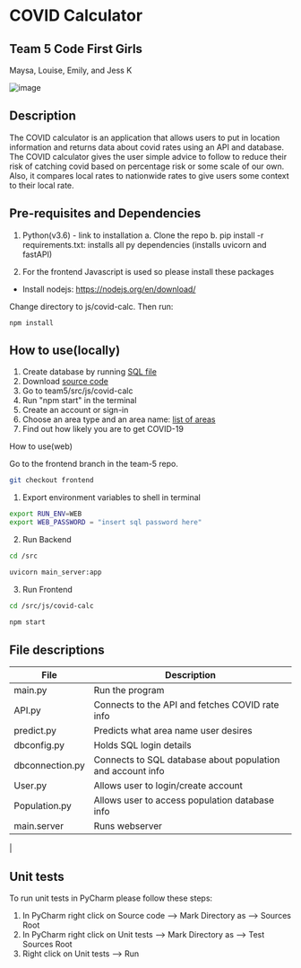 # COVID Calculator

## Team 5 Code First Girls
Maysa, Louise, Emily, and Jess K

![image](https://user-images.githubusercontent.com/83308735/180663618-639532f5-18b1-4b8b-9bff-473e6c09f40d.png)

## Description

The COVID calculator is an application that allows users to put in location information and returns data about covid 
rates using an API and database. The COVID calculator gives the user simple advice to follow to reduce their risk of 
catching covid based on percentage risk or some scale of our own. Also, it compares local rates to nationwide rates to 
give users some context to their local rate.


## Pre-requisites and Dependencies

1. Python(v3.6) - link to installation
a. Clone the repo
b. pip install -r requirements.txt: installs all py dependencies (installs uvicorn and fastAPI)

2. For the frontend Javascript is used so please install these packages
* Install nodejs: https://nodejs.org/en/download/

Change directory to js/covid-calc.
Then run:

    npm install 


## How to use(locally)

1. Create database by running [SQL file](https://github.com/jessicakan789/team5/tree/main/Database)
2. Download [source code](https://github.com/jessicakan789/team5/tree/main/Source%20code)
3. Go to team5/src/js/covid-calc
4. Run "npm start" in the terminal
5. Create an account or sign-in
6. Choose an area type and an area name:
[list of areas](https://github.com/jessicakan789/team5/tree/main/Research/area_names.txt)
7. Find out how likely you are to get COVID-19

How to use(web)

Go to the frontend branch in the team-5 repo.

```sh
git checkout frontend
```


1. Export environment variables to shell in terminal
```sh
export RUN_ENV=WEB
export WEB_PASSWORD = "insert sql password here"
```

2. Run Backend
```sh
cd /src

uvicorn main_server:app
```

3. Run Frontend
```sh
cd /src/js/covid-calc

npm start
```

## File descriptions

| File | Description |
| ------- | -------------------------- |
| main.py | Run the program |
| API.py | Connects to the API and fetches COVID rate info |
| predict.py | Predicts what area name user desires |
| dbconfig.py | Holds SQL login details |
| dbconnection.py | Connects to SQL database about population and account info |
| User.py | Allows user to login/create account |
| Population.py | Allows user to access population database info |
| main.server | Runs webserver
|

## Unit tests
To run unit tests in PyCharm please follow these steps:
1. In PyCharm right click on Source code --> Mark Directory as --> Sources Root
2. In PyCharm right click on Unit tests --> Mark Directory as --> Test Sources Root
3. Right click on Unit tests --> Run
